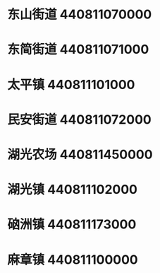 # 东山街道 440811070000
# 东简街道 440811071000
# 太平镇 440811101000
# 民安街道 440811072000
# 湖光农场 440811450000
# 湖光镇 440811102000
# 硇洲镇 440811173000
# 麻章镇 440811100000
